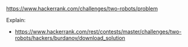https://www.hackerrank.com/challenges/two-robots/problem

Explain:

- https://www.hackerrank.com/rest/contests/master/challenges/two-robots/hackers/burdanov/download_solution
